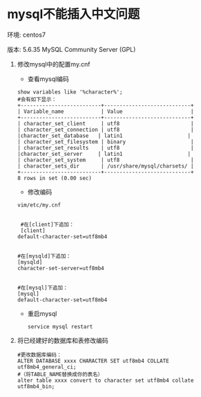 # mysql不能插入中文问题

环境: centos7

版本: 5.6.35 MySQL Community Server (GPL)



1. 修改mysql中的配置my.cnf   

   - 查看mysql编码

   ```mysql
   show variables like '%character%';
   #会有如下显示：
   +--------------------------+----------------------------+
   | Variable_name            | Value                      |
   +--------------------------+----------------------------+
   | character_set_client     | utf8                       |
   | character_set_connection | utf8                       |
   |character_set_database   | latin1                     |
   | character_set_filesystem | binary                     |
   | character_set_results    | utf8                       |
   |character_set_server     | latin1                     |
   | character_set_system     | utf8                       |
   | character_sets_dir       | /usr/share/mysql/charsets/ |
   +--------------------------+----------------------------+
   8 rows in set (0.00 sec)
   ```

   - 修改编码

   ```shell
   vim/etc/my.cnf
   
   
    #在[client]下追加：
    [client]
   default-character-set=utf8mb4
   
   
   #在[mysqld]下追加：
   [mysqld]
   character-set-server=utf8mb4
   
   
   #在[mysql]下追加：
   [mysql]
   default-character-set=utf8mb4
   
   ```

   

   - 重启mysql

     ```shell
     service mysql restart 
     ```

     

2. 将已经建好的数据库和表修改编码

   ```mysql
   #更改数据库编码：
   ALTER DATABASE xxxx CHARACTER SET utf8mb4 COLLATE utf8mb4_general_ci;
   #（将TABLE_NAME替换成你的表名）
   alter table xxxx convert to character set utf8mb4 collate utf8mb4_bin; 
   ```

   